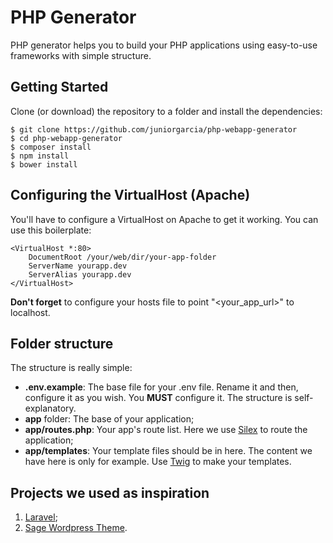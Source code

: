 # PHP Generator

PHP generator helps you to build your PHP applications using easy-to-use
frameworks with simple structure.

## Getting Started
Clone (or download) the repository to a folder and install the
dependencies:
```
$ git clone https://github.com/juniorgarcia/php-webapp-generator
$ cd php-webapp-generator
$ composer install
$ npm install
$ bower install 
```

## Configuring the VirtualHost (Apache)
You'll have to configure a VirtualHost on Apache to get it working.
You can use this boilerplate:

```
<VirtualHost *:80>
    DocumentRoot /your/web/dir/your-app-folder
    ServerName yourapp.dev
    ServerAlias yourapp.dev
</VirtualHost>
```

**Don't forget** to configure your hosts file to point "<your_app_url>" to localhost.

## Folder structure
The structure is really simple:

* **.env.example**: The base file for your .env file. Rename it and then,
configure it as you wish. You **MUST** configure it. The structure is self-explanatory.
* **app** folder: The base of your application;
* **app/routes.php**: Your app's route list. Here we use [Silex](http://silex.sensiolabs.org/) to route the application;
* **app/templates**: Your template files should be in here. The content we have here is only for example. Use [Twig](http://twig.sensiolabs.org) to make your templates.

## Projects we used as inspiration
1. [Laravel](https://laravel.com/);
2. [Sage Wordpress Theme](https://github.com/roots/sage).